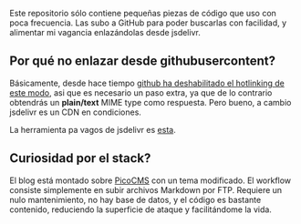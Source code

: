 Este repositorio sólo contiene pequeñas piezas de código que uso con poca frecuencia. Las subo a GitHub para poder buscarlas con facilidad, y alimentar mi vagancia enlazándolas desde jsdelivr.

## Por qué no enlazar desde githubusercontent?

Básicamente, desde hace tiempo [github ha deshabilitado el hotlinking de este modo](https://stackoverflow.com/questions/17341122/link-and-execute-external-javascript-file-hosted-on-github), asi que es necesario un paso extra, ya que de lo contrario obtendrás un **plain/text** MIME type como respuesta. Pero bueno, a cambio jsdelivr es un CDN en condiciones.

La herramienta pa vagos de jsdelivr es [esta](https://www.jsdelivr.com/github).

## Curiosidad por el stack?

El blog está montado sobre [PicoCMS](https://picocms.org/) con un tema modificado. El workflow consiste simplemente en subir archivos Markdown por FTP. Requiere un nulo mantenimiento, no hay base de datos, y el código es bastante contenido, reduciendo la superficie de ataque y facilitándome la vida.
